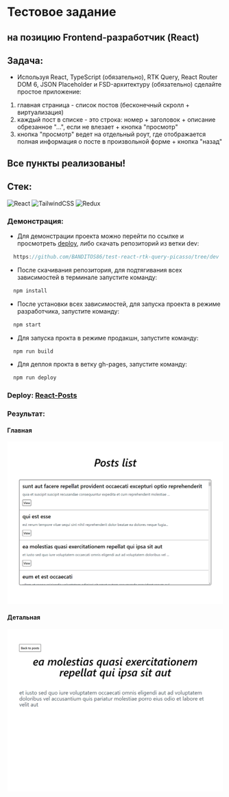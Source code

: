 # Тестовое задание
## на позицию Frontend-разработчик (React)

## Задача:
* Используя React, TypeScript (обязательно), RTK Query, React Router DOM 6, JSON Placeholder и FSD-архитектуру (обязательно) сделайте простое приложение:
1. главная страница - список постов (бесконечный скролл + виртуализация)
2. каждый пост в списке - это строка: номер + заголовок + описание обрезанное "...", если не влезает + кнопка "просмотр"
3. кнопка "просмотр" ведет на отдельный роут, где отображается полная информация о посте в произвольной форме + кнопка "назад"

## Все пункты реализованы!

## Стек: 
![React](https://img.shields.io/badge/react-%2320232a.svg?style=for-the-badge&logo=react&logoColor=%2361DAFB) ![TailwindCSS](https://img.shields.io/badge/tailwindcss-%2338B2AC.svg?style=for-the-badge&logo=tailwind-css&logoColor=white) ![Redux](https://img.shields.io/badge/redux-%23593d88.svg?style=for-the-badge&logo=redux&logoColor=white)
### Демонстрация:

* Для демонстрации проекта можно перейти по ссылке и просмотреть [deploy](https://sashadev86.github.io/test-react-rtk-query-picasso/ "React-Posts"), либо скачать репозиторий из ветки dev:
```javascript
  https://github.com/BANDITOS86/test-react-rtk-query-picasso/tree/dev
```
* После скачивания репозитория, для подтягивания всех зависимостей в терминале запустите команду:
```javascript
  npm install
```
* После установки всех зависимостей, для запуска проекта в режиме разработчика, запустите команду:
```javascript
  npm start
```
* Для запуска прокта в режиме продакшн, запустите команду:
```javascript
  npm run build
```
* Для деплоя прокта в ветку gh-pages, запустите команду:
```javascript
  npm run deploy
```

### Deploy: [React-Posts](https://banditos86.github.io/test-react-rtk-query-picasso/ "React-Posts")

### Результат:
#### Главная
[![React-Posts](https://github.com/BANDITOS86/my-img/blob/main/posts-picasso.png?raw=true)](https://sashadev86.github.io/test-react-rtk-query-picasso/)
#### Детальная
[![React-Posts](https://github.com/BANDITOS86/my-img/blob/main/post-detail-picasso.png?raw=true)](https://sashadev86.github.io/test-react-rtk-query-picasso/)
